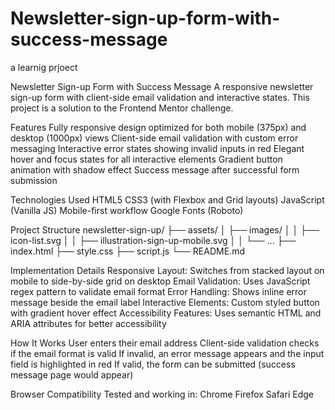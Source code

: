 # Newsletter-sign-up-form-with-success-message
a learnig prjoect 

Newsletter Sign-up Form with Success Message
A responsive newsletter sign-up form with client-side email validation and interactive states. This project is a solution to the Frontend Mentor challenge.

Features
Fully responsive design optimized for both mobile (375px) and desktop (1000px) views
Client-side email validation with custom error messaging
Interactive error states showing invalid inputs in red
Elegant hover and focus states for all interactive elements
Gradient button animation with shadow effect
Success message after successful form submission

Technologies Used
HTML5
CSS3 (with Flexbox and Grid layouts)
JavaScript (Vanilla JS)
Mobile-first workflow
Google Fonts (Roboto)

Project Structure
newsletter-sign-up/
├── assets/
│ ├── images/
│ │ ├── icon-list.svg
│ │ ├── illustration-sign-up-mobile.svg
│ │ └── ...
├── index.html
├── style.css
├── script.js
└── README.md

Implementation Details
Responsive Layout: Switches from stacked layout on mobile to side-by-side grid on desktop
Email Validation: Uses JavaScript regex pattern to validate email format
Error Handling: Shows inline error message beside the email label
Interactive Elements: Custom styled button with gradient hover effect
Accessibility Features: Uses semantic HTML and ARIA attributes for better accessibility

How It Works
User enters their email address
Client-side validation checks if the email format is valid
If invalid, an error message appears and the input field is highlighted in red
If valid, the form can be submitted (success message page would appear)

Browser Compatibility
Tested and working in:
Chrome
Firefox
Safari
Edge
